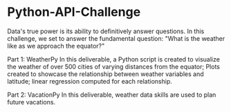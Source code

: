 # Python-API-Challenge
Data's true power is its ability to definitively answer questions. In this challenge, we set to answer the fundamental question: "What is the weather like as we approach the equator?"

Part 1: WeatherPy
In this deliverable, a Python script is created to visualize the weather of over 500 cities of varying distances from the equator; Plots created to showcase the relationship between weather variables and latitude; linear regression computed for each relationship.

Part 2: VacationPy
In this deliverable,  weather data skills are used to plan future vacations. 
